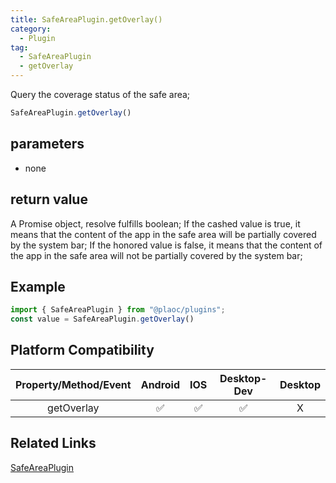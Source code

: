 ```yaml
---
title: SafeAreaPlugin.getOverlay()
category:
  - Plugin
tag:
  - SafeAreaPlugin
  - getOverlay 
---
```


Query the coverage status of the safe area;

```js
SafeAreaPlugin.getOverlay()
```

## parameters

  - none

## return value

  A Promise object, resolve fulfills boolean;
  If the cashed value is true, it means that the content of the app in the safe area will be partially covered by the system bar;
  If the honored value is false, it means that the content of the app in the safe area will not be partially covered by the system bar;

## Example
```js
import { SafeAreaPlugin } from "@plaoc/plugins";
const value = SafeAreaPlugin.getOverlay()
```


## Platform Compatibility

| Property/Method/Event| Android | IOS | Desktop-Dev | Desktop |
|:--------------------:|:-------:|:---:|:-----------:|:-------:|
| getOverlay           | ✅      | ✅  | ✅          | X       |

## Related Links

[SafeAreaPlugin](./index.md)


